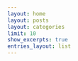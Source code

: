 ```yaml
---
layout: home
layout: posts
layout: categories
limit: 10
show_excerpts: true
entries_layout: list
---
```

